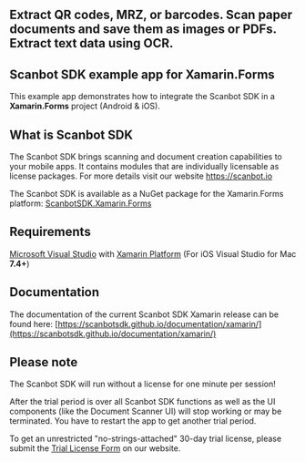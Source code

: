 ## Extract QR codes, MRZ, or barcodes. Scan paper documents and save them as images or PDFs. Extract text data using OCR.

## Scanbot SDK example app for Xamarin.Forms

This example app demonstrates how to integrate the Scanbot SDK in a **Xamarin.Forms** project (Android & iOS).

## What is Scanbot SDK
The Scanbot SDK brings scanning and document creation capabilities to your mobile apps. It contains modules that are individually licensable as license packages. For more details visit our website https://scanbot.io

The Scanbot SDK is available as a NuGet package for the Xamarin.Forms platform:
[ScanbotSDK.Xamarin.Forms](https://www.nuget.org/packages/ScanbotSDK.Xamarin.Forms)


## Requirements
[Microsoft Visual Studio](https://www.visualstudio.com) with [Xamarin Platform](https://www.xamarin.com)
(For iOS Visual Studio for Mac **7.4+**)


## Documentation
The documentation of the current Scanbot SDK Xamarin release can be found here: [https://scanbotsdk.github.io/documentation/xamarin/](https://scanbotsdk.github.io/documentation/xamarin/)


## Please note

The Scanbot SDK will run without a license for one minute per session!

After the trial period is over all Scanbot SDK functions as well as the UI components (like the Document Scanner UI) will stop working or may be terminated.
You have to restart the app to get another trial period.

To get an unrestricted "no-strings-attached" 30-day trial license, please submit the [Trial License Form](https://scanbot.io/en/sdk/demo/trial) on our website.
